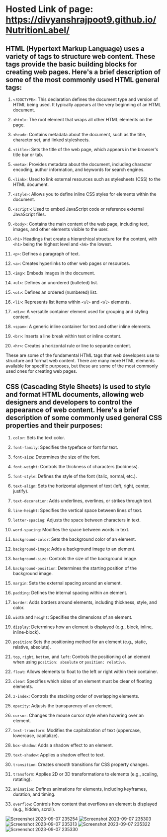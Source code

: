 # Hosted Link of page: https://divyanshrajpoot9.github.io/NutritionLabel/

## HTML (Hypertext Markup Language) uses a variety of tags to structure web content. These tags provide the basic building blocks for creating web pages. Here's a brief description of some of the most commonly used HTML general tags:

1. `<!DOCTYPE>`: This declaration defines the document type and version of HTML being used. It typically appears at the very beginning of an HTML document.

2. `<html>`: The root element that wraps all other HTML elements on the page.

3. `<head>`: Contains metadata about the document, such as the title, character set, and linked stylesheets.

4. `<title>`: Sets the title of the web page, which appears in the browser's title bar or tab.

5. `<meta>`: Provides metadata about the document, including character encoding, author information, and keywords for search engines.

6. `<link>`: Used to link external resources such as stylesheets (CSS) to the HTML document.

7. `<style>`: Allows you to define inline CSS styles for elements within the document.

8. `<script>`: Used to embed JavaScript code or reference external JavaScript files.

9. `<body>`: Contains the main content of the web page, including text, images, and other elements visible to the user.

10. `<h1>` Headings that create a hierarchical structure for the content, with `<h1>` being the highest level and `<h6>` the lowest.

11. `<p>`: Defines a paragraph of text.

12. `<a>`: Creates hyperlinks to other web pages or resources.

13. `<img>`: Embeds images in the document.

14. `<ul>`: Defines an unordered (bulleted) list.

15. `<ol>`: Defines an ordered (numbered) list.

16. `<li>`: Represents list items within `<ul>` and `<ol>` elements.

17. `<div>`: A versatile container element used for grouping and styling content.

18. `<span>`: A generic inline container for text and other inline elements.

19. `<br>`: Inserts a line break within text or inline content.

20. `<hr>`: Creates a horizontal rule or line to separate content.

These are some of the fundamental HTML tags that web developers use to structure and format web content. There are many more HTML elements available for specific purposes, but these are some of the most commonly used ones for creating web pages.

## CSS (Cascading Style Sheets) is used to style and format HTML documents, allowing web designers and developers to control the appearance of web content. Here's a brief description of some commonly used general CSS properties and their purposes:

1. `color`: Sets the text color.

2. `font-family`: Specifies the typeface or font for text.

3. `font-size`: Determines the size of the font.

4. `font-weight`: Controls the thickness of characters (boldness).

5. `font-style`: Defines the style of the font (italic, normal, etc.).

6. `text-align`: Sets the horizontal alignment of text (left, right, center, justify).

7. `text-decoration`: Adds underlines, overlines, or strikes through text.

8. `line-height`: Specifies the vertical space between lines of text.

9. `letter-spacing`: Adjusts the space between characters in text.

10. `word-spacing`: Modifies the space between words in text.

11. `background-color`: Sets the background color of an element.

12. `background-image`: Adds a background image to an element.

13. `background-size`: Controls the size of the background image.

14. `background-position`: Determines the starting position of the background image.

15. `margin`: Sets the external spacing around an element.

16. `padding`: Defines the internal spacing within an element.

17. `border`: Adds borders around elements, including thickness, style, and color.

18. `width` and `height`: Specifies the dimensions of an element.

19. `display`: Determines how an element is displayed (e.g., block, inline, inline-block).

20. `position`: Sets the positioning method for an element (e.g., static, relative, absolute).

21. `top`, `right`, `bottom`, and `left`: Controls the positioning of an element when using `position: absolute` or `position: relative`.

22. `float`: Allows elements to float to the left or right within their container.

23. `clear`: Specifies which sides of an element must be clear of floating elements.

24. `z-index`: Controls the stacking order of overlapping elements.

25. `opacity`: Adjusts the transparency of an element.

26. `cursor`: Changes the mouse cursor style when hovering over an element.

27. `text-transform`: Modifies the capitalization of text (uppercase, lowercase, capitalize).

28. `box-shadow`: Adds a shadow effect to an element.

29. `text-shadow`: Applies a shadow effect to text.

30. `transition`: Creates smooth transitions for CSS property changes.

31. `transform`: Applies 2D or 3D transformations to elements (e.g., scaling, rotating).

32. `animation`: Defines animations for elements, including keyframes, duration, and timing.

33. `overflow`: Controls how content that overflows an element is displayed (e.g., hidden, scroll).

![Screenshot 2023-09-07 235254](https://github.com/divyanshrajpoot9/NutritionLabel/assets/114856467/233379d5-5cf0-4747-80e2-cc46bf817dd8)
![Screenshot 2023-09-07 235303](https://github.com/divyanshrajpoot9/NutritionLabel/assets/114856467/15507420-7401-40a4-bb5f-12796205c170)
![Screenshot 2023-09-07 235313](https://github.com/divyanshrajpoot9/NutritionLabel/assets/114856467/bba671c2-2603-44c6-b268-fdccee0764c5)
![Screenshot 2023-09-07 235322](https://github.com/divyanshrajpoot9/NutritionLabel/assets/114856467/e5215791-a46e-4e11-8f5e-b2117d4058ee)
![Screenshot 2023-09-07 235330](https://github.com/divyanshrajpoot9/NutritionLabel/assets/114856467/e4e748b5-5893-4153-b53a-4317edeb77fa)
